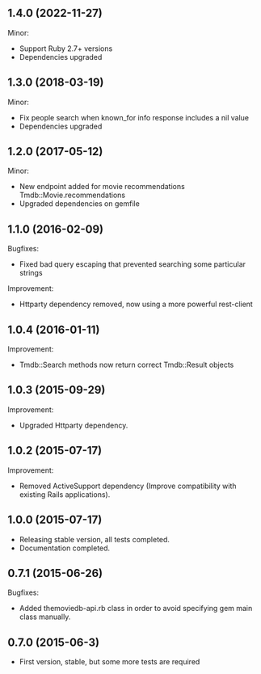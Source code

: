 ## 1.4.0 (2022-11-27)

Minor:

  - Support Ruby 2.7+ versions
  - Dependencies upgraded

## 1.3.0 (2018-03-19)

Minor:

  - Fix people search when known_for info response includes a nil value
  - Dependencies upgraded

## 1.2.0 (2017-05-12)

Minor:
  
  - New endpoint added for movie recommendations Tmdb::Movie.recommendations
  - Upgraded dependencies on gemfile

## 1.1.0 (2016-02-09)

Bugfixes:
  
  - Fixed bad query escaping that prevented searching some particular strings

Improvement:

  - Httparty dependency removed, now using a more powerful rest-client

## 1.0.4 (2016-01-11)

Improvement:

  - Tmdb::Search methods now return correct Tmdb::Result objects

## 1.0.3 (2015-09-29)

Improvement:
    
  - Upgraded Httparty dependency.

## 1.0.2 (2015-07-17)

Improvement:
    
  - Removed ActiveSupport dependency (Improve compatibility with existing Rails applications).

## 1.0.0 (2015-07-17)

- Releasing stable version, all tests completed.
- Documentation completed.

## 0.7.1 (2015-06-26)

Bugfixes:

  - Added themoviedb-api.rb class in order to avoid specifying gem main class manually.

## 0.7.0 (2015-06-3)
  
  - First version, stable, but some more tests are required
  
